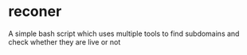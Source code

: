 # reconer
A simple bash script which uses multiple tools to find subdomains and check whether they are live or not
